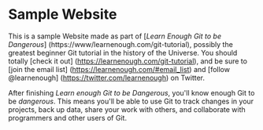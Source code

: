 # Sample Website

This is a sample Website made as part of [*Learn Enough Git to be Dangerous*]
(https://www/learnenough.com/git-tutorial), possibly the greatest beginner Git
tutorial in the history of the Universe. You should totally [check it out]
(https://learnenough.com/git-tutorial), and be sure to [join the email list]
(https://learnenough.com/#email_list) and [follow @learnenough]
(https://twitter.com/learnenough) on Twitter.

After finishing *Learn enough Git to be Dangerous*, you'll know enough Git to be
*dangerous*. This means you'll be able to use Git to track changes in your
projects, back up data, share your work with others, and collaborate with
programmers and other users of Git.
